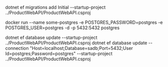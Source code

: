 dotnet ef migrations add Initial  --startup-project ../ProductWebAPI/ProductWebAPI.csproj

docker run --name some-postgres -e POSTGRES_PASSWORD=postgres -e POSTGRES_USER=postgres -d -p 5432:5432 postgres

dotnet ef database update --startup-project ../ProductWebAPI/ProductWebAPI.csproj
dotnet ef database update --connection "Host=localhost;Database=sadb;Port=5432;User Id=postgres;Password=postgres" --startup-project ../ProductWebAPI/ProductWebAPI.csproj